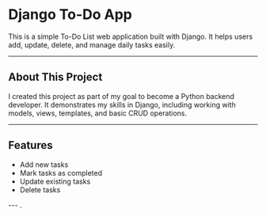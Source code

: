 # Django To-Do App

This is a simple To-Do List web application built with Django. It helps users add, update, delete, and manage daily tasks easily.

---

## About This Project

I created this project as part of my goal to become a Python backend developer. It demonstrates my skills in Django, including working with models, views, templates, and basic CRUD operations.

---

## Features

- Add new tasks  
- Mark tasks as completed  
- Update existing tasks  
- Delete tasks

--- .
